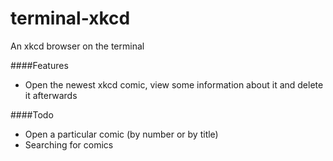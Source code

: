 # terminal-xkcd
An xkcd browser on the terminal

####Features

* Open the newest xkcd comic, view some information about it and delete it afterwards

####Todo

* Open a particular comic (by number or by title)
* Searching for comics

